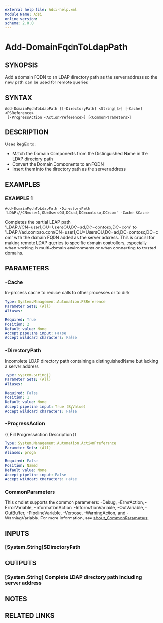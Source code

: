 ```yaml
---
external help file: Adsi-help.xml
Module Name: Adsi
online version:
schema: 2.0.0
---
```


# Add-DomainFqdnToLdapPath

## SYNOPSIS
Add a domain FQDN to an LDAP directory path as the server address so the new path can be used for remote queries

## SYNTAX

```
Add-DomainFqdnToLdapPath [[-DirectoryPath] <String[]>] [-Cache] <PSReference>
 [-ProgressAction <ActionPreference>] [<CommonParameters>]
```

## DESCRIPTION
Uses RegEx to:
 - Match the Domain Components from the Distinguished Name in the LDAP directory path
 - Convert the Domain Components to an FQDN
 - Insert them into the directory path as the server address

## EXAMPLES

### EXAMPLE 1
```
Add-DomainFqdnToLdapPath -DirectoryPath 'LDAP://CN=user1,OU=UsersOU,DC=ad,DC=contoso,DC=com' -Cache $Cache
```

Completes the partial LDAP path 'LDAP://CN=user1,OU=UsersOU,DC=ad,DC=contoso,DC=com' to
'LDAP://ad.contoso.com/CN=user1,OU=UsersOU,DC=ad,DC=contoso,DC=com' with the domain FQDN added as the
server address.
This is crucial for making remote LDAP queries to specific domain controllers, especially
when working in multi-domain environments or when connecting to trusted domains.

## PARAMETERS

### -Cache
In-process cache to reduce calls to other processes or to disk

```yaml
Type: System.Management.Automation.PSReference
Parameter Sets: (All)
Aliases:

Required: True
Position: 2
Default value: None
Accept pipeline input: False
Accept wildcard characters: False
```

### -DirectoryPath
Incomplete LDAP directory path containing a distinguishedName but lacking a server address

```yaml
Type: System.String[]
Parameter Sets: (All)
Aliases:

Required: False
Position: 1
Default value: None
Accept pipeline input: True (ByValue)
Accept wildcard characters: False
```

### -ProgressAction
{{ Fill ProgressAction Description }}

```yaml
Type: System.Management.Automation.ActionPreference
Parameter Sets: (All)
Aliases: proga

Required: False
Position: Named
Default value: None
Accept pipeline input: False
Accept wildcard characters: False
```

### CommonParameters
This cmdlet supports the common parameters: -Debug, -ErrorAction, -ErrorVariable, -InformationAction, -InformationVariable, -OutVariable, -OutBuffer, -PipelineVariable, -Verbose, -WarningAction, and -WarningVariable. For more information, see [about_CommonParameters](http://go.microsoft.com/fwlink/?LinkID=113216).

## INPUTS

### [System.String]$DirectoryPath
## OUTPUTS

### [System.String] Complete LDAP directory path including server address
## NOTES

## RELATED LINKS

